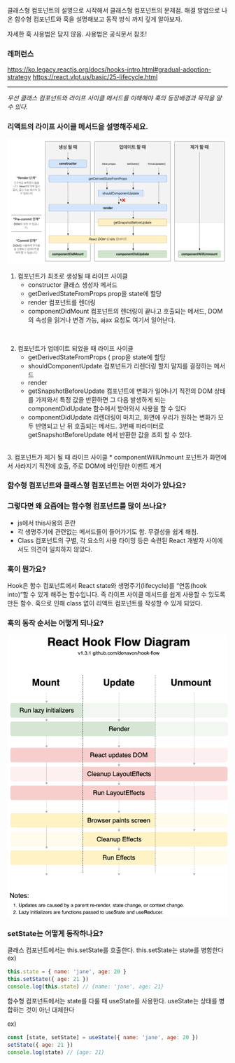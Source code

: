 클래스형 컴포넌트의 설명으로 시작해서 클래스형 컴포넌트의 문제점. 해결 방법으로 나온 함수형 컴포넌트와 훅을 설명해보고 동작 방식 까지 깊게 알아보자.

자세한 훅 사용법은 담지 않음. 사용법은 공식문서 참조!

### 레퍼런스

https://ko.legacy.reactjs.org/docs/hooks-intro.html#gradual-adoption-strategy
https://react.vlpt.us/basic/25-lifecycle.html

<hr/>

_우선 클래스 컴포넌트와 라이프 사이클 메서드를 이해해야 훅의 등장배경과 목적을 알 수 있다._

### 리액트의 라이프 사이클 메서드을 설명해주세요.

![Alt text](life_cycle.png)

1. 컴포넌트가 최초로 생성될 때 라이프 사이클
   - constructor
     클래스 생성자 메서드
   - getDerivedStateFromProps
     prop을 state에 할당
   - render
     컴포넌트를 렌더링
   - componentDidMount
     컴포넌트의 렌더링이 끝나고 호출되는 메서드, DOM의 속성을 읽거나 변경 가능, ajax 요청도 여기서 일어난다.

</br>
  
2. 컴포넌트가 업데이트 되었을 때 라이프 사이클
   * getDerivedStateFromProps (
    prop을 state에 할당
   * shouldComponentUpdate
    컴포넌트가 리렌더링 할지 말지를 결정하는 메서드
   * render
   * getSnapshotBeforeUpdate
   컴포넌트에 변화가 일어나기 직전의 DOM 상태를 가져와서 특정 값을 반환하면 그 다음 발생하게 되는 componentDidUpdate 함수에서 받아와서 사용을 할 수 있다 
   * componentDidUpdate 
   리렌더링이 마치고, 화면에 우리가 원하는 변화가 모두 반영되고 난 뒤 호출되는 메서드. 3번째 파라미터로 getSnapshotBeforeUpdate 에서 반환한 값을 조회 할 수 있다.

</br>
3. 컴포넌트가 제거 될 때 라이프 사이클
   * componentWillUnmount
   포넌트가 화면에서 사라지기 직전에 호출, 주로 DOM에 바인딩한 이벤트 제거

### 함수형 컴포넌트와 클래스형 컴포넌트는 어떤 차이가 있나요?

### 그렇다면 왜 요즘에는 함수형 컴포넌트를 많이 쓰나요?

- js에서 this사용의 혼란
- 각 생명주기에 관련없는 메서드들이 들어가기도 함. 무결성을 쉽게 해침.
- Class 컴포넌트의 구별, 각 요소의 사용 타이밍 등은 숙련된 React 개발자 사이에서도 의견이 일치하지 않았다.

### 훅이 뭔가요?

Hook은 함수 컴포넌트에서 React state와 생명주기(lifecycle)를 “연동(hook into)“할 수 있게 해주는 함수입니다. 즉 라이프 사이클 메서드를 쉽게 사용할 수 있도록 만든 함수. 훅으로 인해 class 없이 리액트 컴포넌트를 작성할 수 있게 되었다.

### 훅의 동작 순서는 어떻게 되나요?

![Alt text](hook_flow.png)

### setState는 어떻게 동작하나요?

클래스 컴포넌트에서는 this.setState를 호출한다.
this.setState는 state를 병합한다
ex)

```js
this.state = { name: 'jane', age: 20 }
this.setState({ age: 21 })
console.log(this.state) // {name: 'jane', age: 21}
```

함수형 컴포넌트에서는 state를 다룰 때 useState를 사용한다.
useState는 상태를 병합하는 것이 아닌 대체한다

ex)

```js
const [state, setState] = useState({ name: 'jane', age: 20 })
setState({ age: 21 })
console.log(state) // {age: 21}
```
